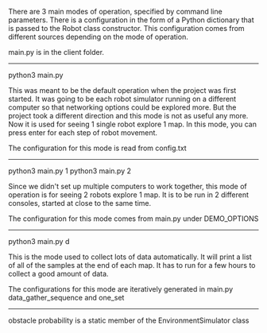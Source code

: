 There are 3 main modes of operation, specified by command line parameters.
There is a configuration in the form of a Python dictionary that is passed to the Robot class constructor. This configuration comes from different sources depending on the mode of operation.

main.py is in the client folder.

---

python3 main.py

This was meant to be the default operation when the project was first started. It was going to be each robot simulator running on a different computer so that networking options could be explored more. But the project took a different direction and this mode is not as useful any more. Now it is used for seeing 1 single robot explore 1 map. In this mode, you can press enter for each step of robot movement.

The configuration for this mode is read from config.txt

---

python3 main.py 1
python3 main.py 2

Since we didn't set up multiple computers to work together, this mode of operation is for seeing 2 robots explore 1 map. It is to be run in 2 different consoles, started at close to the same time.

The configuration for this mode comes from main.py under DEMO_OPTIONS

---

python3 main.py d

This is the mode used to collect lots of data automatically. It will print a list of all of the samples at the end of each map. It has to run for a few hours to collect a good amount of data.

The configurations for this mode are iteratively generated in main.py data_gather_sequence and one_set

---

obstacle probability is a static member of the EnvironmentSimulator class

